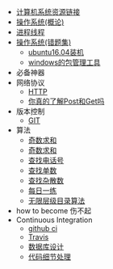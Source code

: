 <!--
 * @Descripttion: 
 * @version: 
 * @Author: suckson
 * @Date: 2019-04-02 12:06:29
 * @LastEditors  : suckson
 * @LastEditTime : 2020-01-15 22:38:35
 -->
- [计算机系统资源链接](sysdoc/src/ziyuan.md)
- [操作系统(概论)](sysdoc/src/sys.md)
- [进程线程](sysdoc/src/thread.md)
- [操作系统(错题集)](sysdoc/src/syscuotiji.md)
    - [ubuntu16.04装机](sysdoc/src/ubuntu16.md)
    - [windows的包管理工具](sysdoc/src/window_package.md)
- 必备神器
- 网络协议
  - [HTTP](sysdoc/src/http.md)
  - [你真的了解Post和Get吗](sysdoc/networkprotocol/postorget.md)
- 版本控制
  - [GIT]()
- 算法
  - [奇数求和](sysdoc/src/every)
  - [奇数求和](sysdoc/src/reg.md)
  - [查找电话号](sysdoc/src/every)
  - [查找单数]()
  - [查找杂散数]()
  - [每日一练](sysdoc/src/everyDay.md)
  - [无限层级目录算法]()
- how to become 伤不起
- Continuous Integration
  - [github ci](sysdoc/src/gitci.md)
  - [Travis](sysdoc/continuous-integration/travis.md)
  - [数据库设计]()
  - [代码细节处理]()

